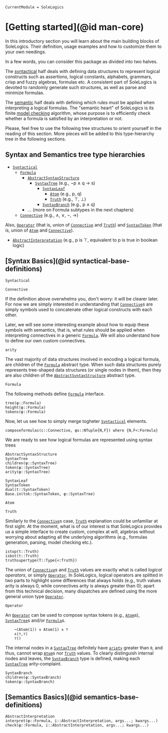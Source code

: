 ```@meta
CurrentModule = SoleLogics
```

# [Getting started](@id man-core)

In this introductory section you will learn about the main building blocks of SoleLogics. Their definition, usage examples and how to customize them to your own needings. 

In a few words, you can consider this package as divided into two halves. 

The [syntactical](https://en.wikipedia.org/wiki/Syntax) half deals with defining data structures to represent logical constructs such as assertions, logical constants, alphabets, grammars, crisp and fuzzy algebras, formulas etc. A consistent part of SoleLogics is devoted to randomly generate such structures, as well as parse and minimize formulas.

The [semantic](https://en.wikipedia.org/wiki/Semantics) half deals with defining which rules must be applied when interpreting a logical formulas. The "semantic heart" of SoleLogics is its finite [model checking](https://en.wikipedia.org/wiki/Model_checking) algorithm, whose purpose is to efficiently check whether a formula is satisfied by an interpretation or not.

Please, feel free to use the following tree structures to orient yourself in the reading of this section. More pieces will be added to this type-hierarchy tree in the following sections.

## Syntax and Semantics tree type hierarchies
- [`Syntactical`](@ref)
    - [`Formula`](@ref)
        - [`AbstractSyntaxStructure`](@ref)
            - [`SyntaxTree`](@ref) (e.g., ¬p ∧ q → s)
                - [`SyntaxLeaf`](@ref)
                    - [`Atom`](@ref) (e.g., p, q)
                    - [`Truth`](@ref) (e.g., ⊤, ⊥)
                - [`SyntaxBranch`](@ref) (e.g., p ∧ q)
        - ... (more on Formula subtypes in the next chapters)
    - [`Connective`](@ref) (e.g., ∧, ∨, ¬, →)

Also, [`Operator`](@ref) (that is, union of [`Connective`](@ref) and [`Truth`](@ref)) and [`SyntaxToken`](@ref) (that is, union of [`Atom`](@ref) and [`Connective`](@ref)).  

- [`AbstractInterpretation`](@ref) (e.g., p is ⊤, equivalent to p is true in boolean logic)
        
## [Syntax Basics](@id syntactical-base-definitions)

```@docs
Syntactical
```

```@docs
Connective
```

If the definition above overwhelms you, don't worry: it will be clearer later. For now we are simply interested in understanding that [`Connective`](@ref)s are simply symbols used to concatenate other logical constructs with each other. 

Later, we will see some interesting example about how to equip these symbols with semantics, that is, what rules should be applied when interpreting connectives in a generic [`Formula`](@ref). We will also understand how to define our own custom connectives.

```@docs
arity
```

The vast majority of data structures involved in encoding a logical formula, are children of the [`Formula`](@ref) abstract type. When such data structures purely represents tree-shaped data structures (or single nodes in them), then they are also children of the [`AbstractSyntaxStructure`](@ref) abstract type.

```@docs
Formula
```

The following methods define [`Formula`](@ref) interface.

```@docs
tree(φ::Formula)
height(φ::Formula)
tokens(φ::Formula)
```

Now, let us see how to simply merge togheter [`Syntactical`](@ref) elements.

```@docs
composeformulas(c::Connective, φs::NTuple{N,F}) where {N,F<:Formula}
```

We are ready to see how logical formulas are represented using syntax trees

```@docs
AbstractSyntaxStructure
SyntaxTree
children(φ::SyntaxTree)
token(φ::SyntaxTree)
arity(φ::SyntaxTree)

SyntaxLeaf
SyntaxToken
dual(t::SyntaxToken)
Base.in(tok::SyntaxToken, φ::SyntaxTree)

Atom
```

```@docs
Truth
```

Similarly to the [`Connective`](@ref)s case, [`Truth`](@ref) explanation could be unfamiliar at first sight. At the moment, what is of our interest is that SoleLogics provides us a simple interface to create custom, complex at will, algebras without worrying about adapting all the underlying algorithms (e.g., formulas generation, parsing, model checking etc.).

```@docs
istop(t::Truth)
isbot(t::Truth)
truthsupertype(T::Type{<:Truth})
```

The union of [`Connective`](@ref)s and [`Truth`](@ref) values are exactly what is called *logical operators*, or simply [`Operator`](@ref). In SoleLogics, logical operators are splitted in two parts to highlight some differences that always holds (e.g., truth values arity is always 0, while connectives arity is always greater than 0); apart from this technical decision, many dispatches are defined using the more general union type [`Operator`](@ref).

```@docs
Operator
```
An [`Operator`](@ref) can be used to compose syntax tokens (e.g., [`Atom`](@ref)s), [`SyntaxTree`](@ref)s and/or [`Formula`](@ref)s.

```julia-repl
    ¬(Atom(1)) ∨ Atom(1) ∧ ⊤
    ∧(⊤,⊤)
    ⊤()
```

The internal nodes in a [`SyntaxTree`](@ref) definitely have [`ariety`](@ref) greater than `0`, and thus, cannot wrap [`Atom`](@ref)s nor [`Truth`](@ref) values. To clearly distinguish internal nodes and leaves, the [`SyntaxBranch`](@ref) type is defined, making each [`SyntaxTree`](@ref) arity-complaint.

```@docs
SyntaxBranch
children(φ::SyntaxBranch)
token(φ::SyntaxBranch)
```

## [Semantics Basics](@id semantics-base-definitions)
```@docs
AbstractInterpretation
interpret(φ::Formula, i::AbstractInterpretation, args...; kwargs...)
check(φ::Formula, i::AbstractInterpretation, args...; kwargs...)
```